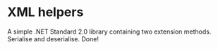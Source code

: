 # XML helpers

A simple .NET Standard 2.0 library containing two extension methods.  Serialise and deserialise.  Done!